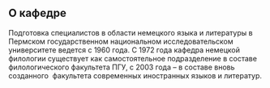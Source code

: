О кафедре
------------------------------------------------------------------------------------------------------------------------------------------------





 Подготовка специалистов в области немецкого языка и литературы в Пермском государственном национальном исследовательском университете ведется с 1960 года. С 1972 года кафедра немецкой филологии существует как самостоятельное подразделение в составе филологического факультета ПГУ, с 2003 года – в составе вновь созданного  факультета современных иностранных языков и литератур.
 

